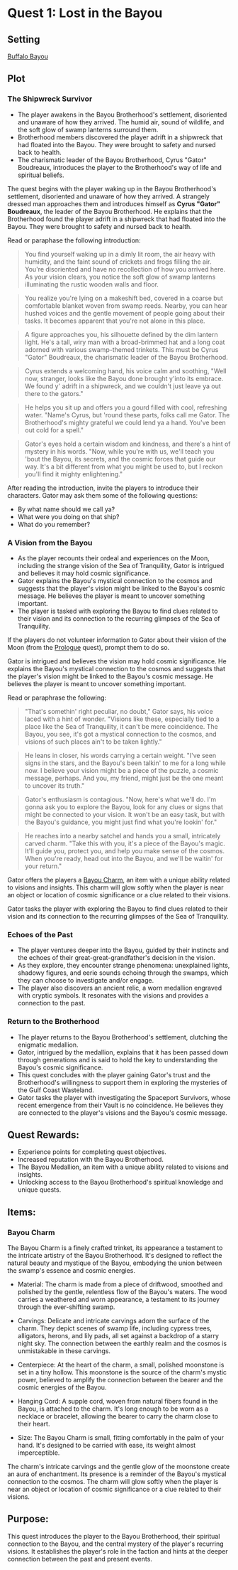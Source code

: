 # Quest 1: Lost in the Bayou

## Setting

[Buffalo Bayou](../../Background/geography/neighborhoods.md#the-bayous-and-wetlands) 

## Plot

### The Shipwreck Survivor

- The player awakens in the Bayou Brotherhood's settlement, disoriented and unaware of how they arrived. The humid air, sound of wildlife, and the soft glow of swamp lanterns surround them.
- Brotherhood members discovered the player adrift in a shipwreck that had floated into the Bayou. They were brought to safety and nursed back to health.
- The charismatic leader of the Bayou Brotherhood, Cyrus "Gator" Boudreaux, introduces the player to the Brotherhood's way of life and spiritual beliefs.

The quest begins with the player waking up in the Bayou Brotherhood's settlement, disoriented and unaware of how they arrived. A strangely dressed man approaches them and introduces himself as **Cyrus "Gator" Boudreaux**, the leader of the Bayou Brotherhood. He explains that the Brotherhood found the player adrift in a shipwreck that had floated into the Bayou. They were brought to safety and nursed back to health.

Read or paraphase the following introduction:
>You find yourself waking up in a dimly lit room, the air heavy with humidity, and the faint sound of crickets and frogs filling the air. You're disoriented and have no recollection of how you arrived here. As your vision clears, you notice the soft glow of swamp lanterns illuminating the rustic wooden walls and floor.

>You realize you're lying on a makeshift bed, covered in a coarse but comfortable blanket woven from swamp reeds. Nearby, you can hear hushed voices and the gentle movement of people going about their tasks. It becomes apparent that you're not alone in this place.

>A figure approaches you, his silhouette defined by the dim lantern light. He's a tall, wiry man with a broad-brimmed hat and a long coat adorned with various swamp-themed trinkets. This must be Cyrus "Gator" Boudreaux, the charismatic leader of the Bayou Brotherhood.

>Cyrus extends a welcoming hand, his voice calm and soothing, "Well now, stranger, looks like the Bayou done brought y'into its embrace. We found y' adrift in a shipwreck, and we couldn't just leave ya out there to the gators."

>He helps you sit up and offers you a gourd filled with cool, refreshing water. "Name's Cyrus, but 'round these parts, folks call me Gator. The Brotherhood's mighty grateful we could lend ya a hand. You've been out cold for a spell."

>Gator's eyes hold a certain wisdom and kindness, and there's a hint of mystery in his words. "Now, while you're with us, we'll teach you 'bout the Bayou, its secrets, and the cosmic forces that guide our way. It's a bit different from what you might be used to, but I reckon you'll find it mighty enlightening."

After reading the introduction, invite the players to introduce their characters. Gator may ask them some of the following questions:

- By what name should we call ya?
- What were you doing on that ship?
- What do you remember?

### A Vision from the Bayou

- As the player recounts their ordeal and experiences on the Moon, including the strange vision of the Sea of Tranquility, Gator is intrigued and believes it may hold cosmic significance.
- Gator explains the Bayou's mystical connection to the cosmos and suggests that the player's vision might be linked to the Bayou's cosmic message. He believes the player is meant to uncover something important.
- The player is tasked with exploring the Bayou to find clues related to their vision and its connection to the recurring glimpses of the Sea of Tranquility.

If the players do not volunteer information to Gator about their vision of the Moon (from the [Prologue](../prologue.md) quest), prompt them to do so. 

Gator is intrigued and believes the vision may hold cosmic significance. He explains the Bayou's mystical connection to the cosmos and suggests that the player's vision might be linked to the Bayou's cosmic message. He believes the player is meant to uncover something important.

Read or paraphrase the following:

>"That's somethin' right peculiar, no doubt," Gator says, his voice laced with a hint of wonder. "Visions like these, especially tied to a place like the Sea of Tranquility, it can't be mere coincidence. The Bayou, you see, it's got a mystical connection to the cosmos, and visions of such places ain't to be taken lightly."

>He leans in closer, his words carrying a certain weight. "I've seen signs in the stars, and the Bayou's been talkin' to me for a long while now. I believe your vision might be a piece of the puzzle, a cosmic message, perhaps. And you, my friend, might just be the one meant to uncover its truth."

>Gator's enthusiasm is contagious. "Now, here's what we'll do. I'm gonna ask you to explore the Bayou, look for any clues or signs that might be connected to your vision. It won't be an easy task, but with the Bayou's guidance, you might just find what you're lookin' for."

>He reaches into a nearby satchel and hands you a small, intricately carved charm. "Take this with you, it's a piece of the Bayou's magic. It'll guide you, protect you, and help you make sense of the cosmos. When you're ready, head out into the Bayou, and we'll be waitin' for your return."

Gator offers the players a [Bayou Charm](#bayou-charm), an item with a unique ability related to visions and insights. This charm will glow softly when the player is near an object or location of cosmic significance or a clue related to their visions.

Gator tasks the player with exploring the Bayou to find clues related to their vision and its connection to the recurring glimpses of the Sea of Tranquility.

### Echoes of the Past

- The player ventures deeper into the Bayou, guided by their instincts and the echoes of their great-great-grandfather's decision in the vision.
- As they explore, they encounter strange phenomena: unexplained lights, shadowy figures, and eerie sounds echoing through the swamps, which they can choose to investigate and/or engage.
- The player also discovers an ancient relic, a worn medallion engraved with cryptic symbols. It resonates with the visions and provides a connection to the past.

### Return to the Brotherhood

- The player returns to the Bayou Brotherhood's settlement, clutching the enigmatic medallion.
- Gator, intrigued by the medallion, explains that it has been passed down through generations and is said to hold the key to understanding the Bayou's cosmic significance.
- This quest concludes with the player gaining Gator's trust and the Brotherhood's willingness to support them in exploring the mysteries of the Gulf Coast Wasteland.
- Gator tasks the player with investigating the Spaceport Survivors, whose recent emergence from their Vault is no coincidence. He believes they are connected to the player's visions and the Bayou's cosmic message.

## Quest Rewards:

- Experience points for completing quest objectives.
- Increased reputation with the Bayou Brotherhood.
- The Bayou Medallion, an item with a unique ability related to visions and insights.
- Unlocking access to the Bayou Brotherhood's spiritual knowledge and unique quests.

## Items:

### Bayou Charm

The Bayou Charm is a finely crafted trinket, its appearance a testament to the intricate artistry of the Bayou Brotherhood. It's designed to reflect the natural beauty and mystique of the Bayou, embodying the union between the swamp's essence and cosmic energies.

- Material: The charm is made from a piece of driftwood, smoothed and polished by the gentle, relentless flow of the Bayou's waters. The wood carries a weathered and worn appearance, a testament to its journey through the ever-shifting swamp.

- Carvings: Delicate and intricate carvings adorn the surface of the charm. They depict scenes of swamp life, including cypress trees, alligators, herons, and lily pads, all set against a backdrop of a starry night sky. The connection between the earthly realm and the cosmos is unmistakable in these carvings.

- Centerpiece: At the heart of the charm, a small, polished moonstone is set in a tiny hollow. This moonstone is the source of the charm's mystic power, believed to amplify the connection between the bearer and the cosmic energies of the Bayou.

- Hanging Cord: A supple cord, woven from natural fibers found in the Bayou, is attached to the charm. It's long enough to be worn as a necklace or bracelet, allowing the bearer to carry the charm close to their heart.

- Size: The Bayou Charm is small, fitting comfortably in the palm of your hand. It's designed to be carried with ease, its weight almost imperceptible.

The charm's intricate carvings and the gentle glow of the moonstone create an aura of enchantment. Its presence is a reminder of the Bayou's mystical connection to the cosmos. The charm will glow softly when the player is near an object or location of cosmic significance or a clue related to their visions.




## Purpose:
This quest introduces the player to the Bayou Brotherhood, their spiritual connection to the Bayou, and the central mystery of the player's recurring visions. It establishes the player's role in the faction and hints at the deeper connection between the past and present events.